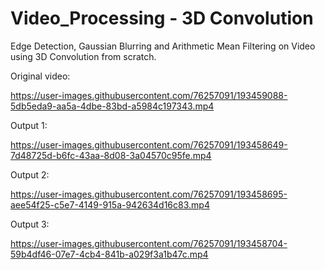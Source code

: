 # Video_Processing - 3D Convolution
Edge Detection, Gaussian Blurring and Arithmetic Mean Filtering on Video using 3D Convolution from scratch.

Original video: 




https://user-images.githubusercontent.com/76257091/193459088-5db5eda9-aa5a-4dbe-83bd-a5984c197343.mp4





Output 1:

https://user-images.githubusercontent.com/76257091/193458649-7d48725d-b6fc-43aa-8d08-3a04570c95fe.mp4

Output 2: 



https://user-images.githubusercontent.com/76257091/193458695-aee54f25-c5e7-4149-915a-942634d16c83.mp4

Output 3: 



https://user-images.githubusercontent.com/76257091/193458704-59b4df46-07e7-4cb4-841b-a029f3a1b47c.mp4




